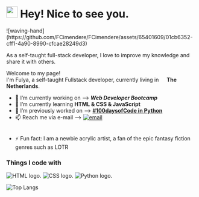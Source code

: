 <h1><img src="https://github.com/FCimendere/FCimendere/assets/65401609/01cb6352-cff1-4a90-8990-cfcae28249d3" width="30"/> Hey! Nice to see you.</h1>
![waving-hand](https://github.com/FCimendere/FCimendere/assets/65401609/01cb6352-cff1-4a90-8990-cfcae28249d3)

As a self-taught full-stack developer, I love to improve my knowledge and share it with others.

<p>Welcome to my page! </br> I'm Fulya, a self-taught Fullstack developer, currently living in <img src="https://github.com/FCimendere/FCimendere/assets/65401609/df4e077b-ade0-4910-ad90-573331efe1ed" width="13"/> <b>The Netherlands</b>.</p>

- 🔭 I’m currently working on --> ***<a href="https://www.udemy.com/course/the-web-developer-bootcamp/" style="text-decoration: none">Web Developer Bootcamp</a>*** 
- 🌱 I’m currently learning **HTML & CSS & JavaScript**
- 🔭 I’m previously worked on -->  [**#100daysofCode in Python**](https://github.com/FCimendere/100-Days-of-Code-Python)
- 📫 Reach me via e-mail --> <table class="button"><a href="mailto: fulyacoskun.87@gmail.com" target="_blank"><img alt="email" src="https://github.com/FCimendere/FCimendere/assets/65401609/26159087-6061-4fa2-aa0b-45167c315e2e"/></a></table>
- ⚡ Fun fact: I am a newbie acrylic artist, a fan of the epic fantasy fiction genres such as LOTR

<h3>Things I code with</h3>

![HTML logo.](https://camo.githubusercontent.com/d63d473e728e20a286d22bb2226a7bf45a2b9ac6c72c59c0e61e9730bfe4168c/68747470733a2f2f696d672e736869656c64732e696f2f62616467652f48544d4c352d4533344632363f7374796c653d666f722d7468652d6261646765266c6f676f3d68746d6c35266c6f676f436f6c6f723d7768697465)
![CSS logo.](https://camo.githubusercontent.com/3a0f693cfa032ea4404e8e02d485599bd0d192282b921026e89d271aaa3d7565/68747470733a2f2f696d672e736869656c64732e696f2f62616467652f435353332d3135373242363f7374796c653d666f722d7468652d6261646765266c6f676f3d63737333266c6f676f436f6c6f723d7768697465)
![Python logo.](https://camo.githubusercontent.com/a00abd8cea4105fa1cad91f7235d11206b492f51afeb9b23a25d04e8f36935e3/68747470733a2f2f696d672e736869656c64732e696f2f62616467652f507974686f6e2d4646443433423f7374796c653d666f722d7468652d6261646765266c6f676f3d707974686f6e266c6f676f436f6c6f723d626c7565)

![Top Langs](https://github-readme-stats.vercel.app/api/top-langs/?username=FCimendere&hide=TeX&layout=compact)


